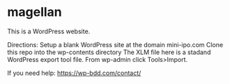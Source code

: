 # magellan
This is a WordPress website.

Directions:
Setup a blank WordPress site at the domain mini-ipo.com
Clone this repo into the wp-contents directory
The XLM file here is a stadand WordPress export tool file. From wp-admin click Tools>Import.

If you need help:
https://wp-bdd.com/contact/
